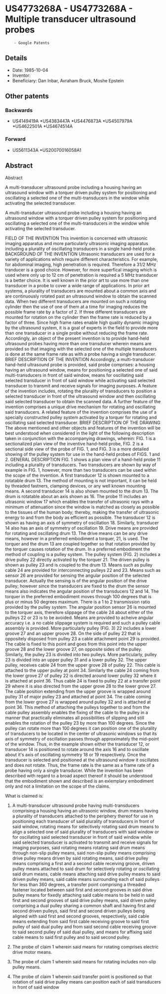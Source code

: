 # US4773268A - US4773268A - Multiple transducer ultrasound probes 
        - Google Patents

## Details

* Date: 1985-10-04
* Inventor: 
* Beneficiary: Dan Inbar, Avraham Bruck, Moshe Epstein
## Other patents

### Backwards
 * US4149419A
 *US4383447A
 *US4476873A
 *US4507979A
 *US4622501A
 *US4674514A
### Forward
 * US5611343A
 *US20070016058A1
## Abstract

Abstract

A multi-transducer ultrasound probe including a housing having an ultrasound window with a torquer driven pulley system for positioning and oscillating a selected one of the multi-transducers in the window while activating the selected transducer.



A multi-transducer ultrasound probe including a housing having an ultrasound window with a torquer driven pulley system for positioning and oscillating a selected one of the multi-transducers in the window while activating the selected transducer.

FIELD OF THE INVENTION
This invention is concerned with ultrasonic imaging apparatus and more particularly ultrasonic imaging apparatus including a plurality of oscillating transducers in a single hand-held probe.
BACKGROUND OF THE INVENTION
Ultrasonic transducers are used for a variety of applications which require different characteristics. For example, for abdominal imaging, high penetration is required. Therefore a 31/2 MHz tranducer is a good choice. However, for more superfical imaging which is used where only up to 12 cm of penetration is required a 5 MHz transducer is a better choice.
It is well known in the prior art to use more than one transducer in a probe to cover a wide range of applications. In prior art systems, a plurality of transducers are mounted about a common axis and are continuously rotated past an ultrasound window to obtain the scanned data.
When two different transducers are mounted on such a rotating cylinder then the use of one of them at a time for imaging reduces the possible frame rate by a factor of 2. If three different transducers are mounted for rotation on the cylinder then the frame rate is reduced by a factor of three. Since high frame rates enable high quality dynamic imaging by the ultrasound system, it is a goal of experts in the field to provide more than one transducer in a single probe without reducing the frame rate.
Accordingly, an object of the present invention is to provide hand-held ultrasound probes having more than one transducer wherein means are provided so that imaging with the selected one of the multiple transducers is done at the same frame rate as with a probe having a single transducer.
BRIEF DESCRIPTION OF THE INVENTION
Accordingly, a multi-transducer hand-held ultrasound probe is provided, said probe comprises:
a housing having an ultrasound window,
means for positioning a selected one of said multi-transducers in front of said window,
means for oscillating said selected transducer in front of said window while activating said selected transducer to transmit and receive signals for imaging purposes.
A feature of the invention includes, rotating the plurality of transducers to position a selected transducer in front of the ultrasound window and then oscillating said selected transducer to obtain the scanned data.
A further feature of the invention comprises a unique drive mechanism for rotating and oscillating said transducers.
A related feature of the invention comprises the use of a specially constructed pulley system activated by a torquer for rotating and oscillating said selected transducer.
BRIEF DESCRIPTION OF THE DRAWING
The above mentioned and other objects and features of the invention will be best understood when considered in the light of the following description taken in conjunction with the accompanying drawings, wherein:
FIG. 1 is a sectionalized plan view of the inventive hand-held probe,
FIG. 2 is a sectional side view of the probe of FIG. 1, and
FIG. 3 is a more detailed showing of the pulley system for use in the hand-held probes of FIGS. 1 and 2.
GENERAL DESCRIPTION
FIG. 1 shows a plan view of a hand-held probe 11 including a plurality of transducers. Two transducers are shown by way of example in FIG. 1, however, more than two transducers can be used within the scope of the invention. A first transducer 12 is shown mounted to a rotatable drum 13. The method of mounting is not important, it can be held by threaded fastners, clamping devices, or any well known mounting means. A second transducer 14 is also shown mounted to the drum 13. The drum is rotatable about an axis shown as 16.
The probe 11 includes an ultrasonic window 17 which enables the transfer of ultrasonic rays with a minimum of attenuation since the window is matched as closely as possible to the tissues of the human body; thereby, making the transfer of ultrasonic energy to and from the body as efficient as possible. The transducer 12 is shown as having an axis of symmetry of oscillation 18. Similarly, transducer 14 also has an axis of symmetry of oscillation 19.
Drive means are provided for rotating and oscillating drum 13. The drive means can be any drive means, however in a preferred embodiment a torquer, 21, is used. The torquer and the drum 13 are coupled together so that rotation provided by the torquer causes rotation of the drum. In a preferred embodiment the method of coupling is a pulley system. The pulley system (FIG. 2) includes a drive pulley 22 directly activated by the torquer 21. The driven pulley is shown as pulley 23 and is coupled to the drum 13. Means such as pulley cable 24 are provided for interconnecting pulleys 22 and 23.
Means such as sensor 26 are provided for sensing the angular position of the selected transducer. Actually the sensing is of the angular position of the drive pulley; however since the transducers are fixed to the drum the sensor means also indicates the angular position of the transducers 12 and 14.
The torquer in the preferred embodiment moves through 100 degrees that is plus or minus 50 degrees maximum. There is a 1 to 2 transmission ratio provided by the pulley system. The angular position sensor 26 is mounted to the torquer axis, therefore slippage of the cable 24 about either of the pulleys 22 or 23 is to be avoided.
Means are provided to acheive angular accuracy i.e. a no cable slippage system is required and such a pulley cable assembly is provided. More particularly pulley (FIG. 3) 22 includes a lower groove 27 and an upper groove 28. On the side of pulley 22 that is oppositely disposed from pulley 23 a cable attachment point 29 is provided. The cable is fixed to this point and goes from this point into the upper groove 28 and the lower groove 27, on opposite sides of the pulley.
Similarly, the pulley 23 is divided into two pulleys. More particularly, pulley 23 is divided into an upper pulley 31 and a lower pulley 32. The upper pulley, receives cable 24 from the upper grove 28 of pulley 22. This cable is attached to the upper pulley at point 34. Similarly the cable 24 coming from the lower grove 27 of pulley 22 is directed around lower pulley 32 where it is attached at point 36. Thus cable 24 is fixed to pulley 22 at a transfer point 29 where it is also directed from the upper grove 28 to the lower grove 27. The cable position extending from the upper groove is wrapped around pulley 31 of major pulley 23 and attached at point 34. The cable coming from the lower grove 27 is wrapped around pulley 32 and is attached at point 36.
This method of attaching the pulleys together to and from the cable pulley assembly enables the fixing of the cable to the pulley in a manner that practically eliminates all possibilities of slipping and still enables the rotation of the pulley 23 by more than 100 degrees.
Since the pulley can rotate more than 100 degrees it can position one of the plurality of transducers to be located in the center of ultrasonic windows so that its axis of symmetry of oscillation passes through approximately the mid-point of the window. Thus, in the example shown either the transducer 12, or transducer 14 is positioned to rotate around the axis 16 and to oscillate about it's axis of oscillating symmetry 18 or 19 respectively. Once the transducer is selected and positioned at the ultrasound window it oscillates and does not rotate. Thus, the frame rate is the same as a frame rate of a probe having only a single transducer.
While the invention has been described with regard to a broad aspect thereof it should be understood that the embodiment shown and described is an exlemplary embodiment only and not a limitation on the scope of the claims.

What is claimed is:
 
1. A multi-transducer ultrasound probe having multi-transducers comprising:a housing having an ultrasonic window, drum means having a plurality of transducers attached to the periphery thereof for use in positioning each transducer of said plurality of transducers in front of said window, rotating means for selectively rotating said drum means to align a selected one of said plurality of transducers with said window or for oscillating said selected transducer in front of said window while said selected transducer is activated to transmit and receive signals for imaging purposes, said rotating means rotating said drum means through non-slip pulley means, said non-slip pulley means comprising drive pulley means driven by said rotating means, said drive pulley means comprising a first and a second cable receiving groove, driven pulley means attached to said drum for selectively rotating or oscillating said drum means, cable means attaching said drive pulley means to said driven pulley means, said cable means surrounding each of said pulleys for less than 360 degrees, a transfer point comprising a threaded fastener located between said first and second grooves in said drive pulley means for fixedly attaching said cable means to be held in said first and second grooves of said drive pulley means, said driven pulley comprising a dual pulley sharing a common shaft and having first and second driven pulleys, said first and second driven pulleys being aligned with said first and second grooves, respectively, said cable means extending from said first cable receiving groove to said first pulley of said dual pulley and from said second cable receiving groove to said second pulley of said dual pulley, and means for affixing said cable means to said first pulley and to said second pulley. 

  
2. The probe of claim 1 wherein said means for rotating comprises electric drive motor means.

  
3. The probe of claim 1 wherein said means for rotating includes non-slip pulley means.

  
4. The probe of claim 1 wherein said transfer point is positioned so that rotation of said drive pulley means can position each of said transducers in front of said window